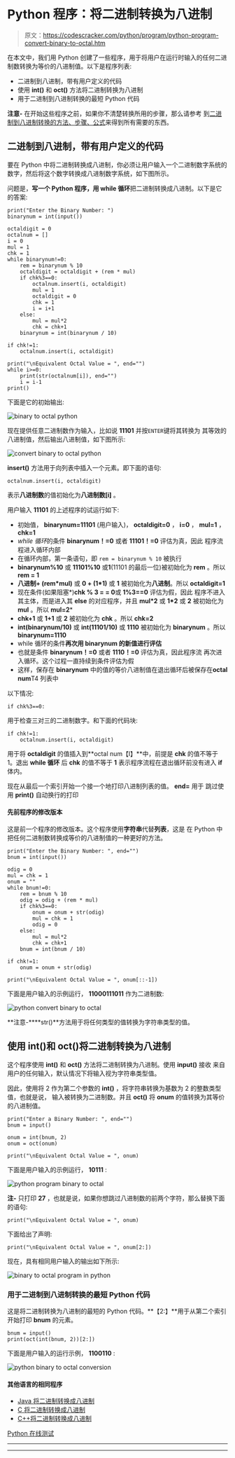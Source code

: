 # Python 程序：将二进制转换为八进制

> 原文：<https://codescracker.com/python/program/python-program-convert-binary-to-octal.htm>

在本文中，我们用 Python 创建了一些程序，用于将用户在运行时输入的任何二进制数转换为等价的八进制值。以下是程序列表:

*   二进制到八进制，带有用户定义的代码
*   使用 **int()** 和 **oct()** 方法将二进制转换为八进制
*   用于二进制到八进制转换的最短 Python 代码

**注意-** 在开始这些程序之前，如果你不清楚转换所用的步骤，那么请参考 到[二进制到八进制转换的方法、步骤、公式](/computer-fundamental/binary-to-octal.htm)来得到所有需要的东西。

## 二进制到八进制，带有用户定义的代码

要在 Python 中将二进制转换成八进制，你必须让用户输入一个二进制数字系统的数字，然后将这个数字转换成八进制数字系统，如下图所示。

问题是，**写一个 Python 程序，用 while 循环**把二进制转换成八进制。以下是它的答案:

```
print("Enter the Binary Number: ")
binarynum = int(input())

octaldigit = 0
octalnum = []
i = 0
mul = 1
chk = 1
while binarynum!=0:
    rem = binarynum % 10
    octaldigit = octaldigit + (rem * mul)
    if chk%3==0:
        octalnum.insert(i, octaldigit)
        mul = 1
        octaldigit = 0
        chk = 1
        i = i+1
    else:
        mul = mul*2
        chk = chk+1
    binarynum = int(binarynum / 10)

if chk!=1:
    octalnum.insert(i, octaldigit)

print("\nEquivalent Octal Value = ", end="")
while i>=0:
    print(str(octalnum[i]), end="")
    i = i-1
print()
```

下面是它的初始输出:

![binary to octal python](img/bfcd73a62d5fe1d3bae9cc6c60d41141.png)

现在提供任意二进制数作为输入，比如说 **11101** 并按`ENTER`键将其转换为 其等效的八进制值，然后输出八进制值，如下图所示:

![convert binary to octal python](img/86dfcf9afb020f87d8c0c30734a158c7.png)

**insert()** 方法用于向列表中插入一个元素。即下面的语句:

```
octalnum.insert(i, octaldigit)
```

表示**八进制数**的值初始化为**八进制数[i]** 。

用户输入 **11101** 的上述程序的试运行如下:

*   初始值， **binarynum=11101** (用户输入)， **octaldigit=0** ， **i=0** ， **mul=1** ， **chk=1**
*   *while 循环*的条件 **binarynum！=0** 或者 **11101！=0** 评估为真，因此 程序流程进入循环内部
*   在循环内部，第一条语句，即
    `rem = binarynum % 10`
    被执行
*   **binarynum%10** 或 **11101%10** 或**1**(11101 的最后一位)被初始化为 **rem** 。所以 **rem = 1**
*   **八进制+ (rem*mul)** 或 **0 + (1*1)** 或 **1** 被初始化为**八进制**。所以 **octaldigit=1**
*   现在条件(如果阻塞*)**chk % 3 = = 0**或 **1%3==0** 评估为假，因此 程序不进入其主体，而是进入其 **else** 的对应程序，并且 **mul*2** 或 **1*2** 或 **2** 被初始化为 **mul** 。所以 **mul=2***
*   **chk+1** 或 **1+1** 或 **2** 被初始化为 **chk** 。所以 **chk=2**
*   **int(binarynum/10)** 或 **int(11101/10)** 或 **1110** 被初始化为 **binarynum** 。所以 **binarynum=1110**
*   while 循环的条件**再次用 **binarynum** 的新值进行评估**
*   也就是条件 **binarynum！=0** 或者 **1110！=0** 评估为真，因此程序流 再次进入循环。这个过程一直持续到条件评估为假
*   这样，保存在 **binarynum** 中的值的等价八进制值在退出循环后被保存在**octal num**T4 列表中

以下情况:

```
if chk%3==0:
```

用于检查三对三的二进制数字。和下面的代码块:

```
if chk!=1:
    octalnum.insert(i, octaldigit)
```

用于将 **octaldigit** 的值插入到**octal num【I】**中，前提是 **chk** 的值不等于 1。退出 **while 循环** 后 **chk** 的值不等于 **1** 表示程序流程在退出循环前没有进入 **if** 体内。

现在从最后一个索引开始一个接一个地打印八进制列表的值。 **end=** 用于 跳过使用 **print()** 自动换行的打印

#### 先前程序的修改版本

这是前一个程序的修改版本。这个程序使用**字符串**代替**列表**，这是 在 Python 中把任何二进制数转换成等价的八进制值的一种更好的方法。

```
print("Enter the Binary Number: ", end="")
bnum = int(input())

odig = 0
mul = chk = 1
onum = ""
while bnum!=0:
    rem = bnum % 10
    odig = odig + (rem * mul)
    if chk%3==0:
        onum = onum + str(odig)
        mul = chk = 1
        odig = 0
    else:
        mul = mul*2
        chk = chk+1
    bnum = int(bnum / 10)

if chk!=1:
    onum = onum + str(odig)

print("\nEquivalent Octal Value = ", onum[::-1])
```

下面是用户输入的示例运行， **11000111011** 作为二进制数:

![python convert binary to octal](img/4e73e743adf81085ff2642944a6b6595.png)

**注意-****str()**方法用于将任何类型的值转换为字符串类型的值。

## 使用 int()和 oct()将二进制转换为八进制

这个程序使用 **int()** 和 **oct()** 方法将二进制转换为八进制。使用 **input()** 接收 来自用户的任何输入，默认情况下将输入视为字符串类型值。

因此，使用将 2 作为第二个参数的 **int()** ，将字符串转换为基数为 2 的整数类型值，也就是说， 输入被转换为二进制数。并且 **oct()** 将 **onum** 的值转换为其等价的八进制值。

```
print("Enter a Binary Number: ", end="")
bnum = input()

onum = int(bnum, 2)
onum = oct(onum)

print("\nEquivalent Octal Value = ", onum)
```

下面是用户输入的示例运行， **10111** :

![python program binary to octal](img/450c7a4cf5715afe53b84bcb9f465074.png)

**注-** 只打印 **27** ，也就是说，如果你想跳过八进制数的前两个字符，那么替换下面的语句:

```
print("\nEquivalent Octal Value = ", onum)
```

下面给出了声明:

```
print("\nEquivalent Octal Value = ", onum[2:])
```

现在，具有相同用户输入的输出如下所示:

![binary to octal program in python](img/f4aa40937bb0b9203a3e9f8047a45760.png)

### 用于二进制到八进制转换的最短 Python 代码

这是将二进制转换为八进制的最短的 Python 代码。**【2:】**用于从第二个索引开始打印 **bnum** 的元素。

```
bnum = input()
print(oct(int(bnum, 2))[2:])
```

下面是用户输入的运行示例， **1100110** :

![python binary to octal conversion](img/d9990473e11aff25e90daf3509f1a4a2.png)

#### 其他语言的相同程序

*   [Java 将二进制转换成八进制](/java/program/java-program-convert-binary-to-octal.htm)
*   [C 将二进制转换成八进制](/c/program/c-program-convert-binary-to-octal.htm)
*   [C++将二进制转换成八进制](/cpp/program/cpp-program-convert-binary-to-octal.htm)

[Python 在线测试](/exam/showtest.php?subid=10)

* * *

* * *